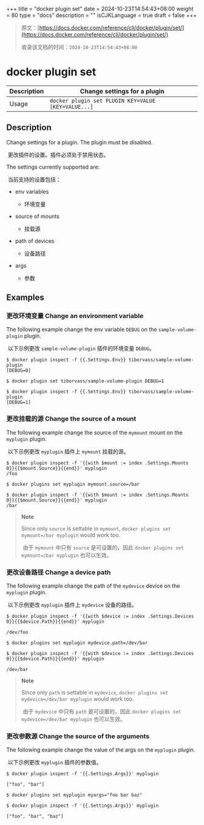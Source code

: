 +++
title = "docker plugin set"
date = 2024-10-23T14:54:43+08:00
weight = 80
type = "docs"
description = ""
isCJKLanguage = true
draft = false
+++

> 原文：[https://docs.docker.com/reference/cli/docker/plugin/set/](https://docs.docker.com/reference/cli/docker/plugin/set/)
>
> 收录该文档的时间：`2024-10-23T14:54:43+08:00`

# docker plugin set

| Description | Change settings for a plugin                        |
| :---------- | --------------------------------------------------- |
| Usage       | `docker plugin set PLUGIN KEY=VALUE [KEY=VALUE...]` |

## Description

Change settings for a plugin. The plugin must be disabled.

​	更改插件的设置。插件必须处于禁用状态。

The settings currently supported are:

​	当前支持的设置包括：

- env variables
  - 环境变量

- source of mounts
  - 挂载源

- path of devices
  - 设备路径

- args
  - 参数


## Examples

### 更改环境变量 Change an environment variable

The following example change the env variable `DEBUG` on the `sample-volume-plugin` plugin.

​	以下示例更改 `sample-volume-plugin` 插件的环境变量 `DEBUG`。



```console
$ docker plugin inspect -f {{.Settings.Env}} tiborvass/sample-volume-plugin
[DEBUG=0]

$ docker plugin set tiborvass/sample-volume-plugin DEBUG=1

$ docker plugin inspect -f {{.Settings.Env}} tiborvass/sample-volume-plugin
[DEBUG=1]
```

### 更改挂载的源 Change the source of a mount

The following example change the source of the `mymount` mount on the `myplugin` plugin.

​	以下示例更改 `myplugin` 插件上 `mymount` 挂载的源。



```console
$ docker plugin inspect -f '{{with $mount := index .Settings.Mounts 0}}{{$mount.Source}}{{end}}' myplugin
/foo

$ docker plugins set myplugin mymount.source=/bar

$ docker plugin inspect -f '{{with $mount := index .Settings.Mounts 0}}{{$mount.Source}}{{end}}' myplugin
/bar
```

> **Note**
>
> Since only `source` is settable in `mymount`, `docker plugins set mymount=/bar myplugin` would work too.
>
> ​	由于 `mymount` 中只有 `source` 是可设置的，因此 `docker plugins set mymount=/bar myplugin` 也可以生效。

### 更改设备路径 Change a device path

The following example change the path of the `mydevice` device on the `myplugin` plugin.

​	以下示例更改 `myplugin` 插件上 `mydevice` 设备的路径。

```console
$ docker plugin inspect -f '{{with $device := index .Settings.Devices 0}}{{$device.Path}}{{end}}' myplugin

/dev/foo

$ docker plugins set myplugin mydevice.path=/dev/bar

$ docker plugin inspect -f '{{with $device := index .Settings.Devices 0}}{{$device.Path}}{{end}}' myplugin

/dev/bar
```

> **Note**
>
> Since only `path` is settable in `mydevice`, `docker plugins set mydevice=/dev/bar myplugin` would work too.
>
> ​	由于 `mydevice` 中只有 `path` 是可设置的，因此 `docker plugins set mydevice=/dev/bar myplugin` 也可以生效。

### 更改参数源 Change the source of the arguments

The following example change the value of the args on the `myplugin` plugin.

​	以下示例更改 `myplugin` 插件的参数值。

```console
$ docker plugin inspect -f '{{.Settings.Args}}' myplugin

["foo", "bar"]

$ docker plugins set myplugin myargs="foo bar baz"

$ docker plugin inspect -f '{{.Settings.Args}}' myplugin

["foo", "bar", "baz"]
```
